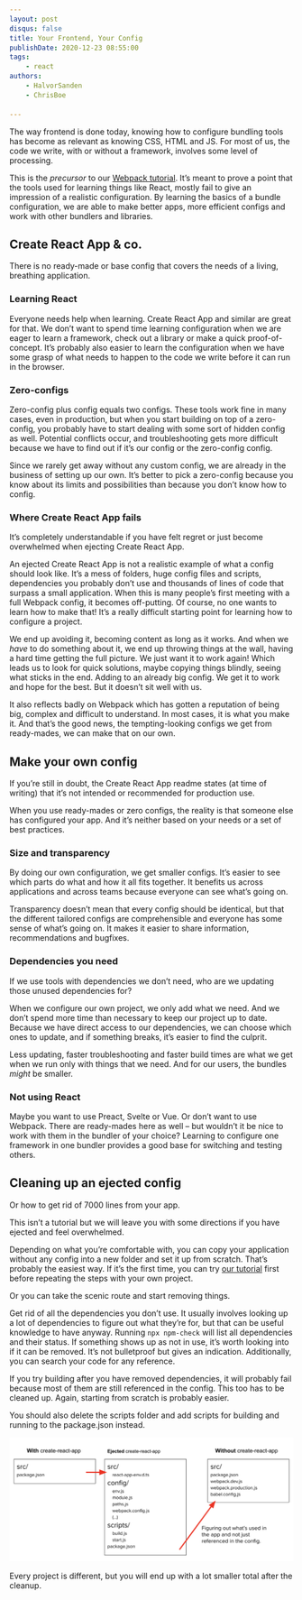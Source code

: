 ```yaml
---
layout: post
disqus: false
title: Your Frontend, Your Config
publishDate: 2020-12-23 08:55:00
tags: 
    - react
authors:
    - HalvorSanden
    - ChrisBoe

---
```


The way frontend is done today, knowing how to configure bundling tools has become as relevant as knowing CSS, HTML and JS. For most of us, the code we write, with or without a framework, involves some level of processing.

This is the _precursor_ to our [Webpack tutorial](../sane-react-config-with-webpack). It’s meant to prove a point that the tools used for learning things like React, mostly fail to give an impression of a realistic configuration. By learning the basics of a bundle configuration, we are able to make better apps, more efficient configs and work with other bundlers and libraries.


## Create React App & co.
There is no ready-made or base config that covers the needs of a living, breathing application.

### Learning React
Everyone needs help when learning. Create React App and similar are great for that. We don’t want to spend time learning configuration when we are eager to learn a framework, check out a library or make a quick proof-of-concept. It’s probably also easier to learn the configuration when we have some grasp of what needs to happen to the code we write before it can run in the browser.

### Zero-configs
Zero-config plus config equals two configs. These tools work fine in many cases, even in production, but when you start building on top of a zero-config, you probably have to start dealing with some sort of hidden config as well. Potential conflicts occur, and troubleshooting gets more difficult because we have to find out if it’s our config or the zero-config config.

Since we rarely get away without any custom config, we are already in the business of setting up our own. It’s better to pick a zero-config because you know about its limits and possibilities than because you don’t know how to config.

### Where Create React App fails
It’s completely understandable if you have felt regret or just become overwhelmed when ejecting Create React App. 

An ejected Create React App is not a realistic example of what a config should look like. It’s a mess of folders, huge config files and scripts, dependencies you probably don’t use and thousands of lines of code that surpass a small application. When this is many people’s first meeting with a full Webpack config, it becomes off-putting. Of course, no one wants to learn how to make that! It’s a really difficult starting point for learning how to configure a project.

We end up avoiding it, becoming content as long as it works. And when we _have_ to do something about it, we end up throwing things at the wall, having a hard time getting the full picture. We just want it to work again! Which leads us to look for quick solutions, maybe copying things blindly, seeing what sticks in the end. Adding to an already big config. We get it to work and hope for the best. But it doesn’t sit well with us.

It also reflects badly on Webpack which has gotten a reputation of being big, complex and difficult to understand. In most cases, it is what you make it. And that’s the good news, the tempting-looking configs we get from ready-mades, we can make that on our own.

## Make your own config
If you’re still in doubt, the Create React App readme states (at time of writing) that it’s not intended or recommended for production use.

When you use ready-mades or zero configs, the reality is that someone else has configured your app. And it’s neither based on your needs or a set of best practices.

### Size and transparency
By doing our own configuration, we get smaller configs. It’s easier to see which parts do what and how it all fits together. It benefits us across applications and across teams because everyone can see what’s going on.

Transparency doesn’t mean that every config should be identical, but that the different tailored configs are comprehensible and everyone has some sense of what’s going on. It makes it easier to share information, recommendations and bugfixes.

### Dependencies you need
If we use tools with dependencies we don’t need, who are we updating those unused dependencies for? 

When we configure our own project, we only add what we need. And we don’t spend more time than necessary to keep our project up to date. Because we have direct access to our dependencies, we can choose which ones to update, and if something breaks, it’s easier to find the culprit.

Less updating, faster troubleshooting and faster build times are what we get when we run only with things that we need. And for our users, the bundles _might_ be smaller.

### Not using React
Maybe you want to use Preact, Svelte or Vue. Or don’t want to use Webpack. There are ready-mades here as well – but wouldn’t it be nice to work with them in the bundler of your choice? Learning to configure one framework in one bundler provides a good base for switching and testing others.

## Cleaning up an ejected config
Or how to get rid of 7000 lines from your app. 

This isn’t a tutorial but we will leave you with some directions if you have ejected and feel overwhelmed.

Depending on what you’re comfortable with, you can copy your application without any config into a new folder and set it up from scratch. That’s probably the easiest way. If it’s the first time, you can try [our tutorial](../sane-react-config-with-webpack) first before repeating the steps with your own project.

Or you can take the scenic route and start removing things.

Get rid of all the dependencies you don’t use. It usually involves looking up a lot of dependencies to figure out what they’re for, but that can be useful knowledge to have anyway. Running `npx npm-check` will list all dependencies and their status. If something shows up as not in use, it’s worth looking into if it can be removed. It’s not bulletproof but gives an indication. Additionally, you can search your code for any reference.

If you try building after you have removed dependencies, it will probably fail because most of them are still referenced in the config. This too has to be cleaned up. Again, starting from scratch is probably easier.

You should also delete the scripts folder and add scripts for building and running to the package.json instead.

![](cra-cleanup.png)

Every project is different, but you will end up with a lot smaller total after the cleanup.
